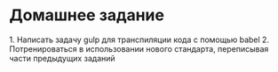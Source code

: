 # Домашнее задание 
1\.	Написать задачу gulp для транспиляции кода с помощью babel
2\.	Потренироваться в использовании нового стандарта, переписывая части предыдущих заданий

